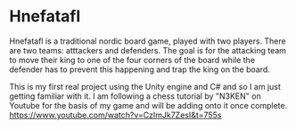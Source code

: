 # Hnefatafl

Hnefatafl is a traditional nordic board game, played with two players.  There are two teams: atttackers and defenders.  The goal is for the attacking team to move their king to one of the four corners of the board while the defender has to prevent this happening and trap the king on the board.  

This is my first real project using the Unity engine and C# and so I am just getting familiar with it.  I am following a chess tutorial by "N3KEN" on Youtube for the basis of my game and will be adding onto it once complete.  https://www.youtube.com/watch?v=CzImJk7ZesI&t=755s

